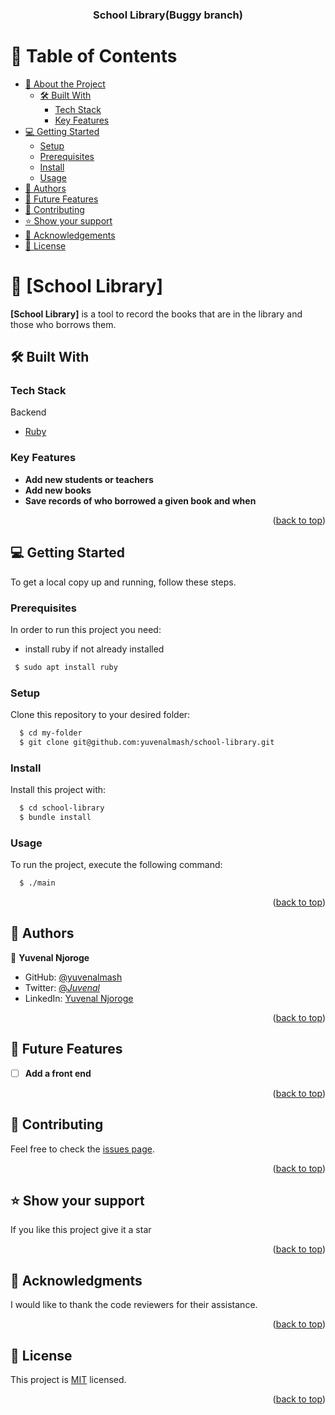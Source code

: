 <a name="readme-top"></a>

<div align="center">
  <h3><b>School Library(Buggy branch)</b></h3>

</div>

<!-- TABLE OF CONTENTS -->

# 📗 Table of Contents

- [📖 About the Project](#about-project)
  - [🛠 Built With](#built-with)
    - [Tech Stack](#tech-stack)
    - [Key Features](#key-features)
- [💻 Getting Started](#getting-started)
  - [Setup](#setup)
  - [Prerequisites](#prerequisites)
  - [Install](#install)
  - [Usage](#usage)
- [👥 Authors](#authors)
- [🔭 Future Features](#future-features)
- [🤝 Contributing](#contributing)
- [⭐️ Show your support](#support)
- [🙏 Acknowledgements](#acknowledgements)
- [📝 License](#license)

<!-- PROJECT DESCRIPTION -->

# 📖 [School Library] <a name="about-project"></a>

**[School Library]** is a tool to record the books that are in the library and those who borrows them.

## 🛠 Built With <a name="built-with"></a>

### Tech Stack <a name="tech-stack"></a>

  <summary>Backend</summary>
  <ul>
    <li><a href="https://www.ruby-lang.org/en/">Ruby</a></li>
  </ul>

<!-- Features -->

### Key Features <a name="key-features"></a>


- **Add new students or teachers**
- **Add new books**
- **Save records of who borrowed a given book and when**

<p align="right">(<a href="#readme-top">back to top</a>)</p>

<!-- GETTING STARTED -->

## 💻 Getting Started <a name="getting-started"></a>


To get a local copy up and running, follow these steps.

### Prerequisites

In order to run this project you need:


- install ruby if not already installed
```sh
 $ sudo apt install ruby
```

### Setup

Clone this repository to your desired folder:

```sh
  $ cd my-folder
  $ git clone git@github.com:yuvenalmash/school-library.git
```

### Install

Install this project with:


```sh
  $ cd school-library
  $ bundle install
```

### Usage

To run the project, execute the following command:

```sh
  $ ./main
```

<p align="right">(<a href="#readme-top">back to top</a>)</p>

<!-- AUTHORS -->

## 👥 Authors <a name="authors"></a>


👤 **Yuvenal Njoroge**

- GitHub: [@yuvenalmash](https://github.com/yuvenalmash)
- Twitter: [@_Juvenal_](https://twitter.com/_Juvenal_)
- LinkedIn: [Yuvenal Njoroge](https://linkedin.com/in/yuvenal-njoroge)


<p align="right">(<a href="#readme-top">back to top</a>)</p>

<!-- FUTURE FEATURES -->

## 🔭 Future Features <a name="future-features"></a>


- [ ] **Add a front end**

<p align="right">(<a href="#readme-top">back to top</a>)</p>

<!-- CONTRIBUTING -->

## 🤝 Contributing <a name="contributing"></a>

Feel free to check the [issues page](https://github.com/yuvenalmash/school-library/issues).

<p align="right">(<a href="#readme-top">back to top</a>)</p>

<!-- SUPPORT -->

## ⭐️ Show your support <a name="support"></a>


If you like this project give it a star

<p align="right">(<a href="#readme-top">back to top</a>)</p>

<!-- ACKNOWLEDGEMENTS -->

## 🙏 Acknowledgments <a name="acknowledgements"></a>

I would like to thank the code reviewers for their assistance.

<p align="right">(<a href="#readme-top">back to top</a>)</p>



<!-- LICENSE -->

## 📝 License <a name="license"></a>

This project is [MIT](./LICENSE) licensed.

<p align="right">(<a href="#readme-top">back to top</a>)</p>
